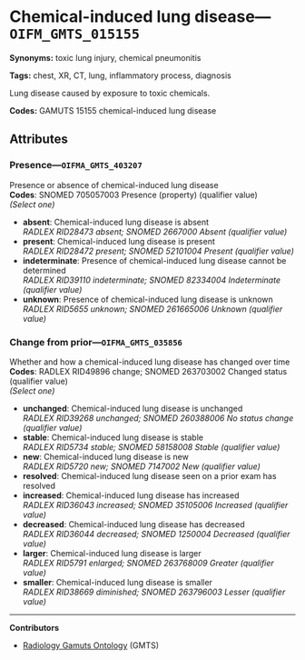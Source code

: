 # Chemical-induced lung disease—`OIFM_GMTS_015155`

**Synonyms:** toxic lung injury, chemical pneumonitis

**Tags:** chest, XR, CT, lung, inflammatory process, diagnosis

Lung disease caused by exposure to toxic chemicals.

**Codes:** GAMUTS 15155 chemical-induced lung disease

## Attributes

### Presence—`OIFMA_GMTS_403207`

Presence or absence of chemical-induced lung disease  
**Codes**: SNOMED 705057003 Presence (property) (qualifier value)  
*(Select one)*

- **absent**: Chemical-induced lung disease is absent  
_RADLEX RID28473 absent; SNOMED 2667000 Absent (qualifier value)_
- **present**: Chemical-induced lung disease is present  
_RADLEX RID28472 present; SNOMED 52101004 Present (qualifier value)_
- **indeterminate**: Presence of chemical-induced lung disease cannot be determined  
_RADLEX RID39110 indeterminate; SNOMED 82334004 Indeterminate (qualifier value)_
- **unknown**: Presence of chemical-induced lung disease is unknown  
_RADLEX RID5655 unknown; SNOMED 261665006 Unknown (qualifier value)_

### Change from prior—`OIFMA_GMTS_035856`

Whether and how a chemical-induced lung disease has changed over time  
**Codes**: RADLEX RID49896 change; SNOMED 263703002 Changed status (qualifier value)  
*(Select one)*

- **unchanged**: Chemical-induced lung disease is unchanged  
_RADLEX RID39268 unchanged; SNOMED 260388006 No status change (qualifier value)_
- **stable**: Chemical-induced lung disease is stable  
_RADLEX RID5734 stable; SNOMED 58158008 Stable (qualifier value)_
- **new**: Chemical-induced lung disease is new  
_RADLEX RID5720 new; SNOMED 7147002 New (qualifier value)_
- **resolved**: Chemical-induced lung disease seen on a prior exam has resolved  
- **increased**: Chemical-induced lung disease has increased  
_RADLEX RID36043 increased; SNOMED 35105006 Increased (qualifier value)_
- **decreased**: Chemical-induced lung disease has decreased  
_RADLEX RID36044 decreased; SNOMED 1250004 Decreased (qualifier value)_
- **larger**: Chemical-induced lung disease is larger  
_RADLEX RID5791 enlarged; SNOMED 263768009 Greater (qualifier value)_
- **smaller**: Chemical-induced lung disease is smaller  
_RADLEX RID38669 diminished; SNOMED 263796003 Lesser (qualifier value)_

---

**Contributors**

- [Radiology Gamuts Ontology](https://gamuts.net/) (GMTS)